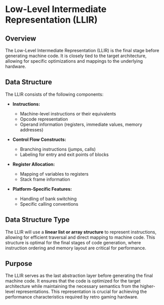 # Low-Level Intermediate Representation (LLIR)

## Overview
The Low-Level Intermediate Representation (LLIR) is the final stage before generating machine code. It is closely tied to the target architecture, allowing for specific optimizations and mappings to the underlying hardware.

## Data Structure
The LLIR consists of the following components:

- **Instructions:**
  - Machine-level instructions or their equivalents
  - Opcode representation
  - Operand information (registers, immediate values, memory addresses)

- **Control Flow Constructs:**
  - Branching instructions (jumps, calls)
  - Labeling for entry and exit points of blocks

- **Register Allocation:**
  - Mapping of variables to registers
  - Stack frame information

- **Platform-Specific Features:**
  - Handling of bank switching
  - Specific calling conventions

## Data Structure Type
The LLIR will use a **linear list or array structure** to represent instructions, allowing for efficient traversal and direct mapping to machine code. This structure is optimal for the final stages of code generation, where instruction ordering and memory layout are critical for performance.

## Purpose
The LLIR serves as the last abstraction layer before generating the final machine code. It ensures that the code is optimized for the target architecture while maintaining the necessary semantics from the higher-level representations. This representation is crucial for achieving the performance characteristics required by retro gaming hardware.

